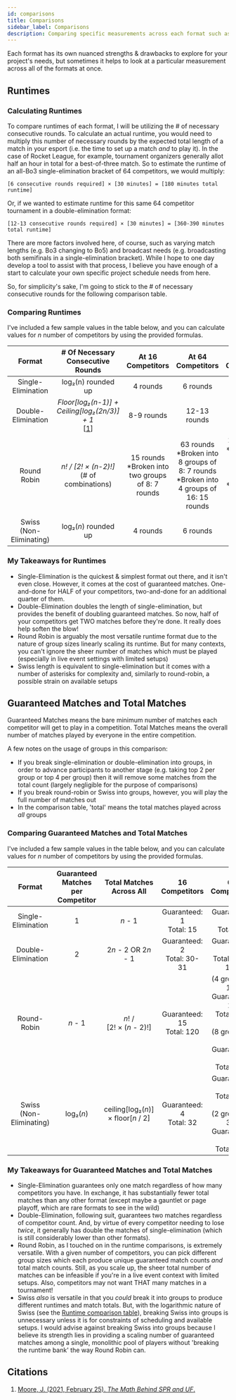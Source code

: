 ```yaml
---
id: comparisons
title: Comparisons
sidebar_label: Comparisons
description: Comparing specific measurements across each format such as runtime
---
```


Each format has its own nuanced strengths & drawbacks to explore for your project's needs, but sometimes it helps to look at a particular measurement across all of the formats at once.

## Runtimes

### Calculating Runtimes

To compare runtimes of each format, I will be utilizing the # of necessary consecutive rounds.
To calculate an actual runtime, you would need to multiply this number of necessary rounds by the expected total length of a match in your esport (i.e. the time to set up a match *and* to play it).
In the case of Rocket League, for example, tournament organizers generally allot half an hour in total for a best-of-three match.
So to estimate the runtime of an all-Bo3 single-elimination bracket of 64 competitors, we would multiply:

`[6 consecutive rounds required] × [30 minutes] = [180 minutes total runtime]`

Or, if we wanted to estimate runtime for this same 64 competitor tournament in a double-elimination format:

`[12-13 consecutive rounds required] × [30 minutes] = [360-390 minutes total runtime]`

There are more factors involved here, of course, such as varying match lengths (e.g. Bo3 changing to Bo5) and broadcast needs (e.g. broadcasting both semifinals in a single-elimination bracket).
While I hope to one day develop a tool to assist with that process, I believe you have enough of a start to calculate your own specific project schedule needs from here.

So, for simplicity's sake, I'm going to stick to the # of necessary consecutive rounds for the following comparison table.

### Comparing Runtimes

I've included a few sample values in the table below, and you can calculate values for *n* number of competitors by using the provided formulas.

| Format                  | # Of Necessary Consecutive Rounds | At 16 Competitors    | At 64 Competitors   | At 256 Competitors |
|:------------------------:|:-----:|:---------:|:------------------:| :----: |
| Single-Elimination      | log₂(n) rounded up    | 4 rounds     | 6 rounds      | 8 rounds  |
| Double-Elimination      | *Floor[log₂(n-1)] + Ceiling[log₂(2n/3)] + 1* <br />[[1](#citations)]   | 8-9 rounds    | 12-13 rounds   | 16-17 rounds  |
| Round Robin             | *n! / [2! × (n-2)!]* <br /> (# of combinations)     | 15 rounds   <br />\*Broken into two groups of 8: 7 rounds  | 63 rounds  <br />\*Broken into 8 groups of 8: 7 rounds  <br />\*Broken into 4 groups of 16: 15 rounds  | 255 rounds  <br />\*Broken into 16 groups of 16: 15 rounds  <br />\*Broken into 32 groups of 8: 7 rounds  |
| Swiss (Non-Eliminating) | log₂(*n*) rounded up  | 4 rounds        | 6 rounds        | 8 rounds  |

### My Takeaways for Runtimes

* Single-Elimination is the quickest & simplest format out there, and it isn't even close.
  However, it comes at the cost of guaranteed matches.
  One-and-done for HALF of your competitors, two-and-done for an additional quarter of them.
* Double-Elimination doubles the length of single-elimination, but provides the benefit of doubling guaranteed matches.
  So now, half of your competitors get TWO matches before they're done.
  It really does help soften the blow!
* Round Robin is arguably the most versatile runtime format due to the nature of group sizes linearly scaling its runtime.
  But for many contexts, you can't ignore the sheer number of matches which must be played (especially in live event settings with limited setups)
* Swiss length is equivalent to single-elimination but it comes with a number of asterisks for complexity and, similarly to round-robin, a possible strain on available setups

## Guaranteed Matches and Total Matches

Guaranteed Matches means the bare minimum number of matches each competitor will get to play in a competition.
Total Matches means the overall number of matches played by everyone in the entire competition.

A few notes on the usage of groups in this comparison:

* If you break single-elimination or double-elimination into groups, in order to advance participants to another stage (e.g. taking top 2 per group or top 4 per group)
  then it will remove some matches from the total count (largely negligible for the purpose of comparisons)
* If you break round-robin or Swiss into groups, however, you will play the full number of matches out
* In the comparison table, 'total' means the total matches played across *all* groups

### Comparing Guaranteed Matches and Total Matches

I've included a few sample values in the table below, and you can calculate values for *n* number of competitors by using the provided formulas.

| Format | Guaranteed Matches <br /> per Competitor | Total Matches <br /> Across All | 16 Competitors | 64 Competitors | 256 Competitors |
|:---:|:---:|:---:|:---:|:---:|:---:|
| Single-Elimination | 1 | *n* - 1 | Guaranteed: 1 <br />Total: 15 | Guaranteed: 1 <br />Total: 63 | Guaranteed: 1 <br />Total: 255 |
| Double-Elimination | 2 | 2*n* - 2 OR 2*n* - 1 | Guaranteed: 2 <br />Total: 30-31 | Guaranteed: 2 <br />Total: 126-127 | Guaranteed: 2 <br />Total: 510-511 |
| Round-Robin | *n* - 1 | *n*! / <br />[2! × (*n* - 2)!] | Guaranteed: 15 <br />Total: 120 | (4 groups of 16) <br />Guaranteed: 15 <br />Total: 480 <br /> <br />(8 groups of 8) <br />Guaranteed: 7 <br />Total: 224 | (16 groups of 16) <br />Guaranteed: 15 <br />Total: 1920 <br /> <br />(32 groups of 8) <br />Guaranteed: 7 <br />Total: 896 |
| Swiss (Non-Eliminating) | log₂(*n*) | ceiling[log₂(*n*)] <br />× floor[*n* / 2] | Guaranteed: 4 <br />Total: 32 | Guaranteed: 6 <br />Total: 192<br /><br />(2 groups of 32) <br />Guaranteed: 5 <br />Total: 160  | Guaranteed: 8 <br />Total: 1024 <br /><br />(2 groups of 128) <br />Guaranteed: 6 <br />Total: 896  |

### My Takeaways for Guaranteed Matches and Total Matches

* Single-Elimination guarantees only one match regardless of how many competitors you have.
  In exchange, it has substantially fewer total matches than any other format (except maybe a gauntlet or page playoff, which are rare formats to see in the wild)
* Double-Elimination, following suit, guarantees two matches regardless of competitor count.
  And, by virtue of every competitor needing to lose *twice*, it generally has double the matches of single-elimination (which is still considerably lower than other formats).
* Round Robin, as I touched on in the runtime comparisons, is extremely versatile.
  With a given number of competitors, you can pick different group sizes which each produce unique guaranteed match counts *and* total match counts.
  Still, as you scale up, the sheer total number of matches can be infeasible if you're in a live event context with limited setups.
  Also, competitors may not want THAT many matches in a tournament!
* Swiss *also* is versatile in that you *could* break it into groups to produce different runtimes and match totals.
  But, with the logarithmic nature of Swiss (see the [Runtime comparison table](comparisons#comparing-runtimes)), breaking Swiss into groups is unnecessary unless it is for constraints of scheduling and available setups.
  I would advise against breaking Swiss into groups because I believe its strength lies in providing a scaling number of guaranteed matches among a single, monolithic pool of players without 'breaking the runtime bank' the way Round Robin can.

## Citations

1. [Moore, J. (2021, February 25). *The Math Behind SPR and UF*.](https://www.pgstats.com/articles/spr-uf-extra-mathematical-details)

